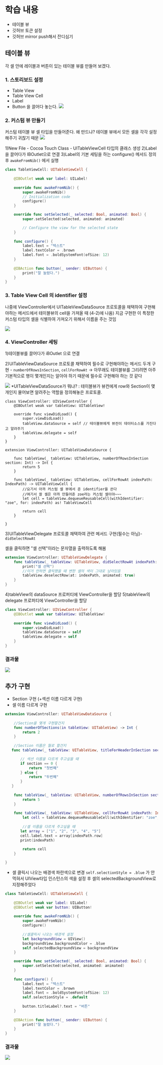 # 학습 내용

- 테이블 뷰
- 깃허브 토큰 설정
- 깃허브 mirror push해서 잔디심기

## 테이블 뷰

각 셀 안에 레이블과 버튼이 있는 테이블 뷰를 만들어 보겠다.

### 1. 스토리보드 설정
- Table View
- Table View Cell
- Label
- Button
을 끌어다 놓는다. 
![](https://i.imgur.com/nIzVxRI.png)

### 2. 커스텀 뷰 만들기
커스텀 테이블 뷰 셀 타입을 만들어준다.
왜 만드냐? 테이블 뷰에서 모든 셀을 각각 설정해주기 귀찮기 때문
![](https://i.imgur.com/hWEjpoU.png)

1)New File - Cocoa Touch Class - UITableViewCell 타입의 클래스 생성
2)Label 을 끌어다가 IBOutlet으로 연결
3)Label의 기본 세팅을 하는 configure() 메서드 정의 후 `awakeFromNib()` 에서 실행
```swift
class TableViewCell: UITableViewCell {
    
    @IBOutlet weak var label: UILabel!
    
    override func awakeFromNib() {
        super.awakeFromNib()
        // Initialization code
        configure()
    }

    override func setSelected(_ selected: Bool, animated: Bool) {
        super.setSelected(selected, animated: animated)

        // Configure the view for the selected state
    }
    
    func configure() {
        label.text = "텍스트"
        label.textColor = .brown
        label.font = .boldSystemFont(ofSize: 12)
    }
    
    @IBAction func button(_ sender: UIButton) {
        print("잘 눌렸다.")
    }
}
```

### 3. Table View Cell 의 identifier 설정

나중에 ViewController에서 UITableViewDataSource 프로토콜을 채택하여 구현해야하는 메서드에서 테이블뷰의 cell을 가져올 때 (4-2)에 나옴)
지금 구현한 이 특정한 커스텀 타입의 셀을 식별하여 가져오기 위해서 이름을 주는 것임

![](https://i.imgur.com/6uYdwE3.png)

### 4. ViewController 세팅

1)테이블뷰를 끌어다가 iBOutlet 으로 연결

2)UITableViewDataSource 프로토콜 채택하여 필수로 구현해야하는 메서드 두개 구현 - `numberOfRowsInSection`, `cellForRowAt`
-> 아무래도 테이블뷰를 그리려면 아주 기본적으로 행이 몇개인지는 알아야 하기 때문에 필수로 구현해야 하는 것 같다

![](https://i.imgur.com/ox8cDYD.png)
*UITableViewDataSource가 뭐냐?
: 테이블뷰가 뷰컨에게 row와 Section이 몇개인지 물어보면 알려주는 역할을 정의해놓은 프로토콜.



```swift=
class ViewController: UIViewController {
    @IBOutlet weak var tableView: UITableView!

    override func viewDidLoad() {
        super.viewDidLoad()
        tableView.dataSource = self // 테이블뷰에게 뷰컨이 데이터소스를 가진다고 알려주기
        tableView.delegate = self
    }
}

extension ViewController: UITableViewDataSource {
       
    func tableView(_ tableView: UITableView, numberOfRowsInSection section: Int) -> Int {
        return 5
    }
    
    func tableView(_ tableView: UITableView, cellForRowAt indexPath: IndexPath) -> UITableViewCell {
        //요기서 아까 커스텀 셀 뷰에서 준 identifier을 쓴다
        //여기서 쓸 셀은 아까 만들어준 zoe라는 커스텀 셀이야~~~
        let cell = tableView.dequeueReusableCell(withIdentifier: "zoe", for: indexPath) as! TableViewCell
            
        return cell
    }

}
```


3)UITableViewDelegate 프로토콜 채택하여 관련 메서드 구현(필수는 아님)- `didSelectRowAt`

셀을 클릭하면 "셀 선택"이라는 문자열을 출력하도록 해봄
```swift
extension ViewController: UITableViewDelegate {
    func tableView(_ tableView: UITableView, didSelectRowAt indexPath: IndexPath) {
        print("셀 선택")
        //이거 안하면 클릭했을 때 변한 셀의 색이 그대로 남아있음
        tableView.deselectRow(at: indexPath, animated: true)
    }
}
```

4)tableView의 dataSource 프로퍼티에 ViewController을 할당 
5)tableView의 delegate 프로퍼티에 ViewController을 할당 
```swift
class ViewController: UIViewController {
    @IBOutlet weak var tableView: UITableView!
    
    override func viewDidLoad() {
        super.viewDidLoad()
        tableView.dataSource = self
        tableView.delegate = self
    }
}
```


### 결과물
![](https://i.imgur.com/u8L23PJ.png)


## 추가 구현

- Section 구현 (+섹션 이름 다르게 구현)
- 셀 이름 다르게 구현

```swift
extension ViewController: UITableViewDataSource {
    
    //Section을 몇개 구현할건지
    func numberOfSections(in tableView: UITableView) -> Int {
        return 2
    }
    
    //Section 이름은 뭘로 할건지
   func tableView(_ tableView: UITableView, titleForHeaderInSection section: Int) -> String? {

       // 섹션 이름을 다르게 주고싶을 때
       if section == 0 {
           return "첫번째"
       } else {
           return "두번째"
       }
   }
    
    func tableView(_ tableView: UITableView, numberOfRowsInSection section: Int) -> Int {
        return 5
    }
    
    func tableView(_ tableView: UITableView, cellForRowAt indexPath: IndexPath) -> UITableViewCell {
        let cell = tableView.dequeueReusableCell(withIdentifier: "zoe", for: indexPath) as! TableViewCell
        
        //셀 이름을 다르게 주고싶을 때
       let array = ["1", "2", "3", "4", "5"]
       cell.label.text = array[indexPath.row]
       print(indexPath)
        
        return cell
    }

}
```


- 셀 클릭시 나오는 배경색 파란색으로 변경
`self.selectionStyle = .blue` 가 안먹혀서 
UIView타입 인스턴스의 색을 설정 후 셀의 selectedBackgroundView로 지정해주었다
```swift
class TableViewCell: UITableViewCell {
    
    @IBOutlet weak var label: UILabel!
    @IBOutlet weak var button: UIButton!
    
    override func awakeFromNib() {
        super.awakeFromNib()
        configure()
        
        //셀클릭시 나오는 배경색 설정
        let backgroundView = UIView()
        backgroundView.backgroundColor = .blue
        self.selectedBackgroundView = backgroundView
    }

    override func setSelected(_ selected: Bool, animated: Bool) {
        super.setSelected(selected, animated: animated)
    }
    
    func configure() {
        label.text = "텍스트"
        label.textColor = .brown
        label.font = .boldSystemFont(ofSize: 12)
        self.selectionStyle = .default
        
        button.titleLabel?.text = "버튼"
    }
    
    @IBAction func button(_ sender: UIButton) {
        print("잘 눌렸다.")
    }
}
```

### 결과물
![](https://i.imgur.com/Buy5J7M.png)
